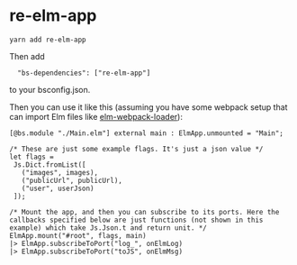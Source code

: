 # re-elm-app

```
yarn add re-elm-app
```

Then add

```
  "bs-dependencies": ["re-elm-app"]
```

to your bsconfig.json.

Then you can use it like this (assuming you have some webpack setup that can import Elm files like [elm-webpack-loader](https://github.com/elm-community/elm-webpack-loader)):

```reason
[@bs.module "./Main.elm"] external main : ElmApp.unmounted = "Main";

/* These are just some example flags. It's just a json value */
let flags =
 Js.Dict.fromList([
   ("images", images),
   ("publicUrl", publicUrl),
   ("user", userJson)
 ]);

/* Mount the app, and then you can subscribe to its ports. Here the callbacks specified below are just functions (not shown in this example) which take Js.Json.t and return unit. */
ElmApp.mount("#root", flags, main)
|> ElmApp.subscribeToPort("log_", onElmLog)
|> ElmApp.subscribeToPort("toJS", onElmMsg)
```

